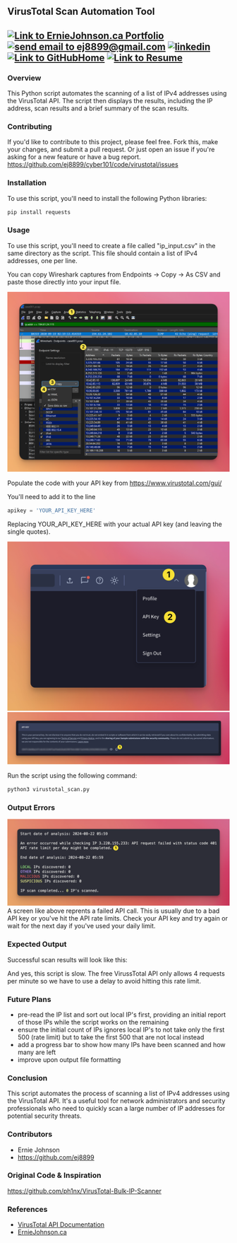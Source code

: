 ## VirusTotal Scan Automation Tool

<a href="https://erniejohnson.ca"><img alt="Link to ErnieJohnson.ca Portfolio" src="https://img.shields.io/badge/PORTFOLIO-8A2BE2?style=for-the-badge&logo=google%20home&logoColor=white"></a>
<a href="mailto:ej8899@gmail.com" target="_blank"><img src="https://img.shields.io/badge/Gmail-D14836?style=for-the-badge&logo=gmail&logoColor=white" alt="send email to ej8899@gmail.com" /></a>&nbsp;<a href="https://www.linkedin.com/in/ernie-johnson/" target="_blank"><img src="https://img.shields.io/badge/LinkedIn-0077B5?style=for-the-badge&logo=linkedin&logoColor=white" alt="linkedin" /></a>&nbsp;<a href="https://github.com/ej8899"><img alt="Link to GitHubHome" src="https://img.shields.io/badge/GitHub%20Home-008080?style=for-the-badge&logo=GitHub&logoColor=white"></a>&nbsp;<a href="https://docs.google.com/document/d/1XCs8Z_gpaNc00l_rLoan0M1W8Td2Sg_DGThWnMTqOpc/edit?usp=sharing"><img alt="Link to Resume" src="https://img.shields.io/badge/RESUME-8A2BE2?style=for-the-badge&logo=Google%20Docs&logoColor=white"></a>
---

### Overview
This Python script automates the scanning of a list of IPv4 addresses using the VirusTotal API.  The script then displays the results, including the IP address, scan results and a brief summary of the scan results.

### Contributing
If you'd like to contribute to this project, please feel free.  Fork this, make your changes, and submit a pull request.  Or just open an issue if you're asking for a new feature or have a bug report.
https://github.com/ej8899/cyber101/code/virustotal/issues

### Installation
To use this script, you'll need to install the following Python libraries:
```bash
pip install requests
```

### Usage
To use this script, you'll need to create a file called "ip_input.csv" in the same directory as the script.  This file should contain a list of IPv4 addresses, one per line.

You can copy Wireshark captures from Endpoints -> Copy -> As CSV and paste those directly into your input file.

![./assets/virustotal_input.png](./assets/virustotal_input.png)

Populate the code with your API key from https://www.virustotal.com/gui/  

You'll need to add it to the line
```python
apikey = 'YOUR_API_KEY_HERE'
```
Replacing YOUR_API_KEY_HERE with your actual API key (and leaving the single quotes).

![](./assets/virustotal_api.png)
![](./assets/virustotal_apikey.png)

Run the script using the following command:
```bash
python3 virustotal_scan.py
```

### Output Errors
![](./assets/virustotal_apierror.png)
A screen like above reprents a failed API call.  This is usually due to a bad API key or you've hit the API rate limits.  Check your API key and try again or wait for the next day if you've used your daily limit.

### Expected Output
Successful scan results will look like this:

And yes, this script is slow. The free VirussTotal API only allows 4 requests per minute so we have to use a delay to avoid hitting this rate limit.


### Future Plans
- pre-read the IP list and sort out local IP's first, providing an initial report of those IPs while the script works on the remaining
- ensure the initial count of IPs ignores local IP's to not take only the first 500 (rate limit) but to take the first 500 that are not local instead
- add a progress bar to show how many IPs have been scanned and how many are left
- improve upon output file formatting



### Conclusion
This script automates the process of scanning a list of IPv4 addresses using the VirusTotal API.  It's a useful tool for network administrators and security professionals who need to quickly scan a large number of IP addresses for potential security threats.

### Contributors
- Ernie Johnson
- https://github.com/ej8899

### Original Code & Inspiration
https://github.com/ph1nx/VirusTotal-Bulk-IP-Scanner

### References
- [VirusTotal API Documentation](https://docs.virustotal.com/reference/overview)  
- [ErnieJohnson.ca](https://erniejohnson.ca)